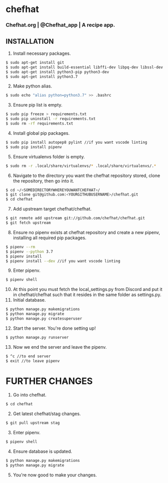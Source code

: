 # chefhat
### Chefhat.org | @Chefhat_app | A recipe app.

## INSTALLATION
1. Install necessary packages.
```sh
$ sudo apt-get install git
$ sudo apt-get install build-essential libffi-dev libpq-dev libssl-dev openssl zlibc zlib1g zlib1g-dev
$ sudo apt-get install python3-pip python3-dev
$ sudo apt-get install python3.7
```
2. Make python alias.
```sh
$ sudo echo "alias python=python3.7" >> .bashrc
```
3. Ensure pip list is empty.
```sh
$ sudo pip freeze > requirements.txt
$ sudo pip uninstall -r requirements.txt
$ sudo rm -rf requirements.txt
```
4. Install global pip packages.
```sh
$ sudo pip install autopep8 pylint //if you want vscode linting
$ sudo pip install pipenv
```
5. Ensure virtualenvs folder is empty.
```sh
$ sudo rm -r .local/share/virtualenvs/* .local/share/virtualenvs/.*
```
6. Navigate to the directory you want the chefhat repository stored, clone the repository, then go into it.
```sh
$ cd ~/<SOMEDIRECTORYWHEREYOUWANTCHEFHAT>/
$ git clone git@github.com:<YOURGITHUBUSERNAME>/chefhat.git
$ cd chefhat
```
7. Add upstream target chefhat/chefhat.
```sh
$ git remote add upstream git://github.com/chefhat/chefhat.git
$ git fetch upstream
```
8. Ensure no pipenv exists at chefhat repository and create a new pipenv, installing all required pip packages.
```sh
$ pipenv --rm
$ pipenv --python 3.7
$ pipenv install
$ pipenv install --dev //if you want vscode linting
```
9. Enter pipenv.
```sh
$ pipenv shell
```
10. At this point you must fetch the local_settings.py from Discord and put it in chefhat/chefhat such that it resides in the same folder as settings.py.
11. Initial database.
```sh
$ python manage.py makemigrations
$ python manage.py migrate
$ python manage.py createsuperuser
```
12. Start the server. You're done setting up!
```sh
$ python manage.py runserver
```
13. Now we end the server and leave the pipenv.
```sh
$ ^c //to end server
$ exit //to leave pipenv
```

# FURTHER CHANGES
1. Go into chefhat.
```sh
$ cd chefhat
```
2. Get latest chefhat/stag changes.
```sh
$ git pull upstream stag
```
3. Enter pipenv.
```sh
$ pipenv shell
```
4. Ensure database is updated.
```sh
$ python manage.py makemigrations
$ python manage.py migrate
```
5. You're now good to make your changes.
